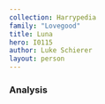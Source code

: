 ```yaml
---
collection: Harrypedia
family: "Lovegood"
title: Luna
hero: I0115
author: Luke Schierer
layout: person
---
```


### Analysis
